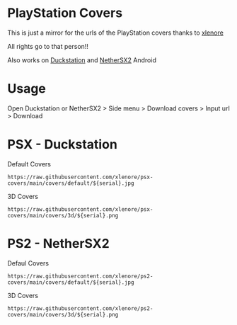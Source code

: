 # PlayStation Covers

This is just a mirror for the urls of the PlayStation covers thanks to [xlenore](https://github.com/xlenore) 

All rights go to that person!!

Also works on [Duckstation](https://duckstation.org) and [NetherSX2](https://github.com/Trixarian/NetherSX2-classic) Android

# Usage

Open Duckstation or NetherSX2 > Side menu > Download covers > Input url > Download

# PSX - Duckstation

Default Covers

```
https://raw.githubusercontent.com/xlenore/psx-covers/main/covers/default/${serial}.jpg
```

3D Covers

```
https://raw.githubusercontent.com/xlenore/psx-covers/main/covers/3d/${serial}.png
```

# PS2 - NetherSX2

Defaul Covers

```
https://raw.githubusercontent.com/xlenore/ps2-covers/main/covers/default/${serial}.jpg
```

3D Covers

```
https://raw.githubusercontent.com/xlenore/ps2-covers/main/covers/3d/${serial}.png
```
